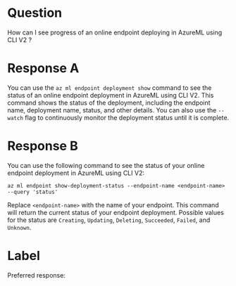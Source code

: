 
# Question

How can I see progress of an online endpoint deploying in AzureML using CLI V2 ?

# Response A

You can use the `az ml endpoint deployment show` command to see the status of an online endpoint deployment in AzureML using CLI V2. This command shows the status of the deployment, including the endpoint name, deployment name, status, and other details. You can also use the `--watch` flag to continuously monitor the deployment status until it is complete.

# Response B

You can use the following command to see the status of your online endpoint deployment in AzureML using CLI V2:

```
az ml endpoint show-deployment-status --endpoint-name <endpoint-name> --query 'status'
```

Replace `<endpoint-name>` with the name of your endpoint. This command will return the current status of your endpoint deployment. Possible values for the status are `Creating`, `Updating`, `Deleting`, `Succeeded`, `Failed`, and `Unknown`.

# Label

Preferred response: 
